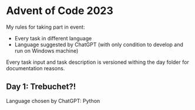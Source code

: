 # Advent of Code 2023

My rules for taking part in event:

* Every task in different language
* Language suggested by ChatGPT (with only condition to develop and run on Windows machine)

Every task input and task description is versioned withing the day folder for documentation reasons.

## Day 1: Trebuchet?!

Language chosen by ChatGPT: Python
